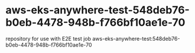 # aws-eks-anywhere-test-548deb76-b0eb-4478-948b-f766bf10ae1e-70
repository for use with E2E test job aws-eks-anywhere-test:548deb76-b0eb-4478-948b-f766bf10ae1e-70
